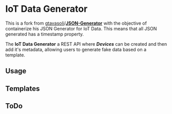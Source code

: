 
# IoT Data Generator


This is a fork from [gtavasoli](https://github.com/gtavasoli)/**[JSON-Generator](https://github.com/gtavasoli/JSON-Generator)** with the objective of containerize his  JSON Generator for IoT Data. This means that all JSON generated has a timestamp property.

The **IoT Data Generator** a REST API where ***Devices*** can be created and then add it's metadata, allowing users to generate fake data based on a template.



## Usage





## Templates







## ToDo



